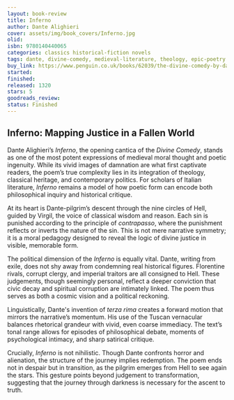 ```yaml
---
layout: book-review
title: Inferno
author: Dante Alighieri
cover: assets/img/book_covers/Inferno.jpg
olid: 
isbn: 9780140440065
categories: classics historical-fiction novels
tags: dante, divine-comedy, medieval-literature, theology, epic-poetry
buy_link: https://www.penguin.co.uk/books/62039/the-divine-comedy-by-dante-alighieri-trans-with-comm-mark-musa-intro-and-notes-mark-musa/9780142437223
started: 
finished: 
released: 1320
stars: 5
goodreads_review: 
status: Finished
---
```


## Inferno: Mapping Justice in a Fallen World

Dante Alighieri’s *Inferno*, the opening cantica of the *Divine Comedy*, stands as one of the most potent expressions of medieval moral thought and poetic ingenuity. While its vivid images of damnation are what first captivate readers, the poem’s true complexity lies in its integration of theology, classical heritage, and contemporary politics. For scholars of Italian literature, *Inferno* remains a model of how poetic form can encode both philosophical inquiry and historical critique.

At its heart is Dante-pilgrim’s descent through the nine circles of Hell, guided by Virgil, the voice of classical wisdom and reason. Each sin is punished according to the principle of *contrapasso*, where the punishment reflects or inverts the nature of the sin. This is not mere narrative symmetry; it is a moral pedagogy designed to reveal the logic of divine justice in visible, memorable form.

The political dimension of the *Inferno* is equally vital. Dante, writing from exile, does not shy away from condemning real historical figures. Florentine rivals, corrupt clergy, and imperial traitors are all consigned to Hell. These judgements, though seemingly personal, reflect a deeper conviction that civic decay and spiritual corruption are intimately linked. The poem thus serves as both a cosmic vision and a political reckoning.

Linguistically, Dante's invention of *terza rima* creates a forward motion that mirrors the narrative’s momentum. His use of the Tuscan vernacular balances rhetorical grandeur with vivid, even coarse immediacy. The text’s tonal range allows for episodes of philosophical debate, moments of psychological intimacy, and sharp satirical critique.

Crucially, *Inferno* is not nihilistic. Though Dante confronts horror and alienation, the structure of the journey implies redemption. The poem ends not in despair but in transition, as the pilgrim emerges from Hell to see again the stars. This gesture points beyond judgement to transformation, suggesting that the journey through darkness is necessary for the ascent to truth.
